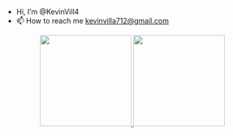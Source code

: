 - Hi, I’m @KevinVill4
- 📫 How to reach me kevinvilla712@gmail.com

<div align="center">
  <a href="https://github.com/KevinVill4">
  <img height="180em" src="https://github-readme-stats.vercel.app/api?username=KevinVill4&show_icons=true&theme=dracula&include_all_commits=true&count_private=true"/>
  <img height="180em" src="https://github-readme-stats.vercel.app/api/top-langs/?username=KevinVill4&layout=compact&langs_count=7&theme=dracula"/>
</div>
